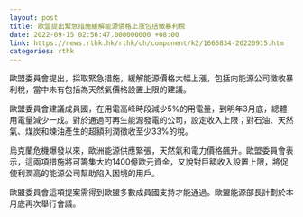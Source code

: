 ```yaml
---
layout: post
title: 歐盟提出緊急措施緩解能源價格上漲包括徵暴利稅
date: 2022-09-15 02:56:47.000000000 +08:00
link: https://news.rthk.hk/rthk/ch/component/k2/1666834-20220915.htm
categories: rthk
---
```


歐盟委員會提出，採取緊急措施，緩解能源價格大幅上漲，包括向能源公司徵收暴利稅，當中未有包括為天然氣價格設置上限的建議。

歐盟委員會建議成員國，在用電高峰時段減少5%的用電量，到明年3月底，總體用電量減少一成。對於通過可再生能源發電的公司，設定收入上限；對石油、天然氣、煤炭和煉油產生的超額利潤徵收至少33%的稅。

烏克蘭危機爆發以來，歐洲能源供應緊張，天然氣和電力價格飆升。歐盟委員會表示，這兩項措施將可籌集大約1400億歐元資金，又說對巨額收入設置上限，將促使利潤高的能源公司幫助陷入困境的用戶。

歐盟委員會這項提案需得到歐盟多數成員國支持才能通過。歐盟能源部長計劃於本月底再次舉行會議。
